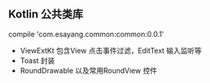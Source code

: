 ## Kotlin 公共类库 
compile 'com.esayang.common:common:0.0.1'

* ViewExtKt 包含View 点击事件过滤，EditText 输入监听等
* Toast 封装
* RoundDrawable 以及常用RoundView 控件

